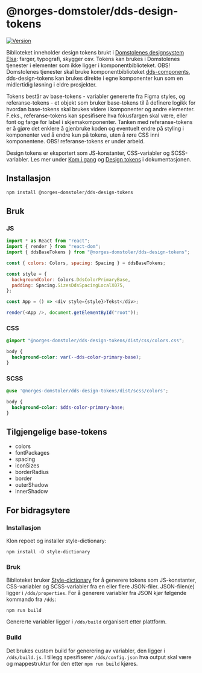 # @norges-domstoler/dds-design-tokens

[![Version](https://img.shields.io/npm/v/@norges-domstoler/dds-design-tokens)](https://www.npmjs.com/package/@norges-domstoler/dds-design-tokens)

Biblioteket inneholder design tokens brukt i [Domstolenes designsystem Elsa](https://design.domstol.no/): farger, typografi, skygger osv. Tokens kan brukes i Domstolenes tjenester i elementer som ikke ligger i komponentbiblioteket. OBS! Domstolenes tjenester skal bruke komponentbiblioteket [dds-components](https://www.npmjs.com/package/@norges-domstoler/dds-components), dds-design-tokens kan brukes direkte i egne komponenter kun som en midlertidig løsning i eldre prosjekter.

Tokens består av base-tokens - variabler genererte fra Figma styles, og referanse-tokens - et objekt som bruker base-tokens til å definere logikk for hvordan base-tokens skal brukes videre i komponenter og andre elementer. F.eks., referanse-tokens kan spesifisere hva fokusfargen skal være, eller font og farge for label i skjemakomponenter. Tanken med referanse-tokens er å gjøre det enklere å gjenbruke koden og eventuelt endre på styling i komponenter ved å endre kun på tokens, uten å røre CSS inni komponentene. OBS! referanse-tokens er under arbeid.

Design tokens er eksportert som JS-konstanter, CSS-variabler og SCSS-variabler. Les mer under [Kom i gang](https://design.domstol.no/987b33f71/p/956e78-kom-i-gang/b/0174a7) og [Design tokens](https://design.domstol.no/987b33f71/p/18bd6f-design-tokens/b/499a2c) i dokumentasjonen.

## Installasjon

```sh
npm install @norges-domstoler/dds-design-tokens
```

## Bruk

### JS

```js
import * as React from "react";
import { render } from "react-dom";
import { ddsBaseTokens } from "@norges-domstoler/dds-design-tokens";

const { colors: Colors, spacing: Spacing } = ddsBaseTokens;

const style = {
  backgroundColor: Colors.DdsColorPrimaryBase,
  padding: Spacing.SizesDdsSpacingLocalX075,
};

const App = () => <div style={style}>Tekst</div>;

render(<App />, document.getElementById("root"));
```

### CSS

```css
@import "@norges-domstoler/dds-design-tokens/dist/css/colors.css";

body {
  background-color: var(--dds-color-primary-base);
}
```

### SCSS

```scss
@use '@norges-domstoler/dds-design-tokens/dist/scss/colors';

body {
  background-color: $dds-color-primary-base;
}
```

## Tilgjengelige base-tokens

- colors
- fontPackages
- spacing
- iconSizes
- borderRadius
- border
- outerShadow
- innerShadow

## For bidragsytere

### Installasjon

Klon repoet og installer style-dictionary:

```
npm install -D style-dictionary
```

### Bruk

Biblioteket bruker [Style-dictionary](https://amzn.github.io/style-dictionary) for å generere tokens som JS-konstanter, CSS-variabler og SCSS-variabler fra en eller flere JSON-filer. JSON-filen(e) ligger i `/dds/properties`. For å generere variabler fra JSON kjør følgende kommando fra `/dds`:

```
npm run build
```

Genererte variabler ligger i `/dds/build` organisert etter plattform.

### Build

Det brukes custom build for generering av variabler, den ligger i `/dds/build.js`. I tillegg spesifiserer `/dds/config.json` hva output skal være og mappestruktur for den etter `npm run build` kjøres.
